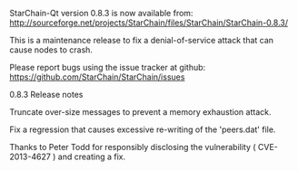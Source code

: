 StarChain-Qt version 0.8.3 is now available from:
  http://sourceforge.net/projects/StarChain/files/StarChain/StarChain-0.8.3/

This is a maintenance release to fix a denial-of-service attack that
can cause nodes to crash.

Please report bugs using the issue tracker at github:
  https://github.com/StarChain/StarChain/issues

0.8.3 Release notes

Truncate over-size messages to prevent a memory exhaustion attack.

Fix a regression that causes excessive re-writing of the 'peers.dat' file.


Thanks to Peter Todd for responsibly disclosing the vulnerability
( CVE-2013-4627 ) and creating a fix.
